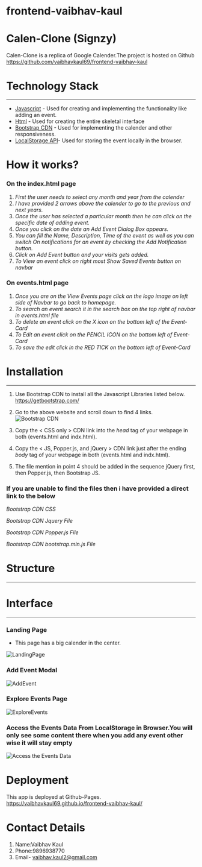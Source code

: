 # frontend-vaibhav-kaul

# Calen-Clone (Signzy) #
Calen-Clone is a replica of Google Calender.The project is hosted on Github https://github.com/vaibhavkaul69/frontend-vaibhav-kaul
# Technology Stack  #
---
* [Javascript](https://www.w3schools.com/js/js_intro.asp) - Used for creating and implementing the functionality like adding an event.
* [Html](https://www.w3schools.com/html/) - Used for creating the entire skeletal interface
* [Bootstrap CDN](https://getbootstrap.com/) - Used for implementing the calender and other responsiveness.
* [LocalStorage API](https://developer.mozilla.org/en-US/docs/Web/API/Window/localStorage)- Used for storing the event locally in the browser.

# How it works?

### On the index.html page ###

1. *First the user needs to select any month and year from the calender*
2. *I have provided 2 arrows above the calender to go to the previous and next years.*
3. *Once the user has selected a particular month then he can click on the specific date of adding event.*
4. *Once you click on the date an Add Event Dialog Box appears.*
4. *You can fill the Name, Description, Time of the event as well as you can switch On notifications for an event by checking the Add Notification button.*
5. *Click on Add Event button and your visits gets added.*
6. *To View an event click on right most Show Saved Events button on navbar*

### On events.html page ###

1. *Once you are on the View Events page click on the logo image on left side of Navbar to go back to homepage.*
2. *To search an event search it in the search box on the top right of navbar in events.html file*
3. *To delete an event click on the X icon on the bottom left of the Event-Card*
4. *To Edit an event click on the PENCIL ICON on the bottom left of Event-Card*
5. *To save the edit click in the RED TICK on the bottom left of Event-Card*

# Installation #
---
1. Use Bootstrap CDN to install all the Javascript Libraries listed below.
    https://getbootstrap.com/

2. Go to the above website and scroll down to find 4 links.
![Bootstrap CDN](https://i.imgur.com/3Sevt3E.png)

3. Copy the < CSS only > CDN link into the *head* tag of your webpage in both (events.html and indx.html).

4. Copy the < JS, Popper.js, and jQuery > CDN link just after the ending *body* tag of your webpage in both (events.html and indx.html).
   
5. The file mention in point 4 should be added in the sequence  jQuery first, then Popper.js, then Bootstrap JS.

### If you are unable to find the files then i have provided a direct link to the below ###

*Bootstrap CDN CSS* 

 <link rel="stylesheet" href="https://stackpath.bootstrapcdn.com/bootstrap/4.5.0/css/bootstrap.min.css" 
    integrity="sha384-9aIt2nRpC12Uk9gS9baDl411NQApFmC26EwAOH8WgZl5MYYxFfc+NcPb1dKGj7Sk" crossorigin="anonymous">

*Bootstrap CDN Jquery File*

<script src="https://code.jquery.com/jquery-3.3.1.slim.min.js"
        integrity="sha384-q8i/X+965DzO0rT7abK41JStQIAqVgRVzpbzo5smXKp4YfRvH+8abtTE1Pi6jizo"
        crossorigin="anonymous"></script>

*Bootstrap CDN Popper.js File*

<script src="https://cdnjs.cloudflare.com/ajax/libs/popper.js/1.14.0/umd/popper.min.js"
        integrity="sha384-cs/chFZiN24E4KMATLdqdvsezGxaGsi4hLGOzlXwp5UZB1LY//20VyM2taTB4QvJ"
        crossorigin="anonymous"></script>

*Bootstrap CDN bootstrap.min.js File*    

<script src="https://stackpath.bootstrapcdn.com/bootstrap/4.1.0/js/bootstrap.min.js"
        integrity="sha384-uefMccjFJAIv6A+rW+L4AHf99KvxDjWSu1z9VI8SKNVmz4sk7buKt/6v9KI65qnm"
        crossorigin="anonymous"></script>

# Structure
---
# Interface #
---
 ### Landing Page ### 
 * This page has a big calender in the center.
    
 ![LandingPage](https://i.imgur.com/MHmxjE2.png)

### Add Event Modal ###

![AddEvent](https://i.imgur.com/W5snRn2.png)

### Explore Events Page ###

![ExploreEvents](https://i.imgur.com/pQ5LIKT.png)

 ### Access the Events Data From LocalStorage in Browser.You will only see some content there when you add any event other wise it will stay empty ### 

 ![Access the Events Data](https://i.imgur.com/ew1rub0.gifv)

# Deployment
This app is deployed at Github-Pages.  https://vaibhavkaul69.github.io/frontend-vaibhav-kaul/

# Contact Details
1. Name:Vaibhav Kaul
2. Phone:9896938770
3. Email- vaibhav.kaul2@gmail.com



